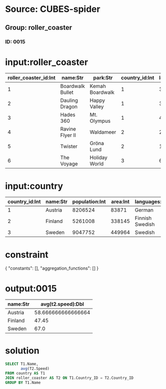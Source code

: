 # Source: CUBES-spider
## Group: roller_coaster
### ID: 0015

# input:roller_coaster

| roller_coaster_id:Int | name:Str | park:Str | country_id:Int | length:Dbl | height:Dbl | speed:Str | opened:Str | status:Str |
|---|---|---|---|---|---|---|---|---|
| 1 | Boardwalk Bullet | Kemah Boardwalk | 1 | 3236.0 | 96.0 | 51.0 | August 31, 2007 | Operating |
| 2 | Dauling Dragon | Happy Valley | 1 | 3914.0 | 105.0 | 55.0 | 2012 | Operating |
| 3 | Hades 360 | Mt. Olympus | 1 | 4726.0 | 136.0 | 70.0 | May 14, 2005 | Operating |
| 4 | Ravine Flyer II | Waldameer | 2 | 2900.0 | 120.0 | 57.0 | May 17, 2008 | Operating |
| 5 | Twister | Gröna Lund | 2 | 1574.0 | 50.0 | 37.9 | 2011 | Operating |
| 6 | The Voyage | Holiday World | 3 | 6442.0 | 163.0 | 67.0 | May 6, 2006 | Operating |

# input:country

| country_id:Int | name:Str | population:Int | area:Int | languages:Str |
|---|---|---|---|---|
| 1 | Austria | 8206524 | 83871 | German |
| 2 | Finland | 5261008 | 338145 | Finnish Swedish |
| 3 | Sweden | 9047752 | 449964 | Swedish |

# constraint

{
  "constants": [],
  "aggregation_functions": []
}

# output:0015

| name:Str | avg(t2.speed):Dbl |
|---|---|
| Austria | 58.666666666666664 |
| Finland | 47.45 |
| Sweden | 67.0 |

# solution

```sql
SELECT T1.Name,
       avg(T2.Speed)
FROM country AS T1
JOIN roller_coaster AS T2 ON T1.Country_ID = T2.Country_ID
GROUP BY T1.Name
```
